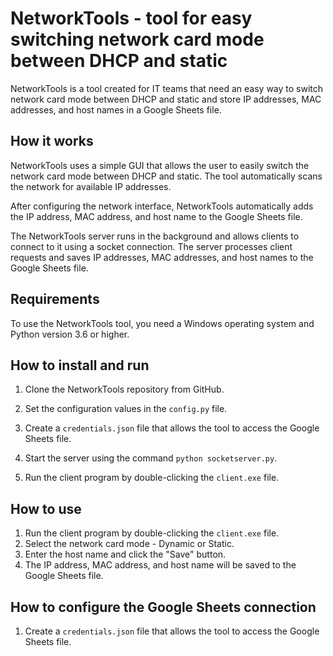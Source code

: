 # NetworkTools - tool for easy switching network card mode between DHCP and static

NetworkTools is a tool created for IT teams that need an easy way to switch network card mode between DHCP and static and store IP addresses, MAC addresses, and host names in a Google Sheets file.

## How it works

NetworkTools uses a simple GUI that allows the user to easily switch the network card mode between DHCP and static. The tool automatically scans the network for available IP addresses.

After configuring the network interface, NetworkTools automatically adds the IP address, MAC address, and host name to the Google Sheets file.

The NetworkTools server runs in the background and allows clients to connect to it using a socket connection. The server processes client requests and saves IP addresses, MAC addresses, and host names to the Google Sheets file.

## Requirements

To use the NetworkTools tool, you need a Windows operating system and Python version 3.6 or higher.

## How to install and run

1. Clone the NetworkTools repository from GitHub.


2. Set the configuration values in the `config.py` file.

4. Create a `credentials.json` file that allows the tool to access the Google Sheets file.

5. Start the server using the command `python socketserver.py`.

6. Run the client program by double-clicking the `client.exe` file.

## How to use

1. Run the client program by double-clicking the `client.exe` file.
2. Select the network card mode - Dynamic or Static.
3. Enter the host name and click the "Save" button.
4. The IP address, MAC address, and host name will be saved to the Google Sheets file.

## How to configure the Google Sheets connection

1. Create a `credentials.json` file that allows the tool to access the Google Sheets file.
